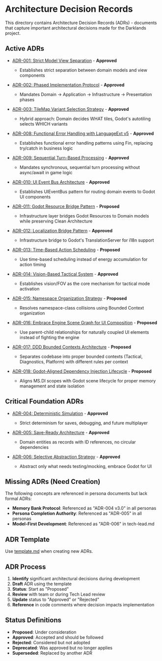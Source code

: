 # Architecture Decision Records

This directory contains Architecture Decision Records (ADRs) - documents that capture important architectural decisions made for the Darklands project.

## Active ADRs

- [ADR-001: Strict Model View Separation](ADR-001-strict-model-view-separation.md) - **Approved**
  - Establishes strict separation between domain models and view components
  
- [ADR-002: Phased Implementation Protocol](ADR-002-phased-implementation-protocol.md) - **Approved**
  - Mandates Domain → Application → Infrastructure → Presentation phases
  
- [ADR-003: TileMap Variant Selection Strategy](ADR-003-tilemap-variant-selection-strategy.md) - **Approved**
  - Hybrid approach: Domain decides WHAT tiles, Godot's autotiling selects WHICH variants
  
- [ADR-008: Functional Error Handling with LanguageExt v5](ADR-008-functional-error-handling.md) - **Approved**
  - Establishes functional error handling patterns using Fin<T>, replacing try/catch in business logic
  
- [ADR-009: Sequential Turn-Based Processing](ADR-009-sequential-turn-processing.md) - **Approved**
  - Mandates synchronous, sequential turn processing without async/await in game logic
  
- [ADR-010: UI Event Bus Architecture](ADR-010-ui-event-bus-architecture.md) - **Approved**
  - Establishes UIEventBus pattern for routing domain events to Godot UI components
  
- [ADR-011: Godot Resource Bridge Pattern](ADR-011-godot-resource-bridge-pattern.md) - **Proposed**
  - Infrastructure layer bridges Godot Resources to Domain models while preserving Clean Architecture

- [ADR-012: Localization Bridge Pattern](ADR-012-localization-bridge-pattern.md) - **Approved**
  - Infrastructure bridge to Godot's TranslationServer for i18n support
  
- [ADR-013: Time-Based Action Scheduling](ADR-013-time-based-action-scheduling.md) - **Proposed**
  - Use time-based scheduling instead of energy accumulation for action timing

- [ADR-014: Vision-Based Tactical System](ADR-014-vision-based-tactical-system.md) - **Approved**
  - Establishes vision/FOV as the core mechanism for tactical mode activation
  
- [ADR-015: Namespace Organization Strategy](ADR-015-namespace-organization-strategy.md) - **Proposed**
  - Resolves namespace-class collisions using Bounded Context organization

- [ADR-016: Embrace Engine Scene Graph for UI Composition](ADR-016-embrace-engine-scene-graph.md) - **Proposed**
  - Use parent-child relationships for naturally coupled UI elements instead of fighting the engine

- [ADR-017: DDD Bounded Contexts Architecture](ADR-017-ddd-bounded-contexts-architecture.md) - **Proposed**
  - Separates codebase into proper bounded contexts (Tactical, Diagnostics, Platform) with different rules per context

- [ADR-018: Godot-Aligned Dependency Injection Lifecycle](ADR-018-godot-di-lifecycle-alignment.md) - **Proposed**
  - Aligns MS.DI scopes with Godot scene lifecycle for proper memory management and state isolation

## Critical Foundation ADRs

- [ADR-004: Deterministic Simulation](ADR-004-deterministic-simulation.md) - **Approved**
  - Strict determinism for saves, debugging, and future multiplayer
  
- [ADR-005: Save-Ready Architecture](ADR-005-save-ready-architecture.md) - **Approved**
  - Domain entities as records with ID references, no circular dependencies
  
- [ADR-006: Selective Abstraction Strategy](ADR-006-selective-abstraction-strategy.md) - **Approved**
  - Abstract only what needs testing/mocking, embrace Godot for UI

## Missing ADRs (Need Creation)

The following concepts are referenced in persona documents but lack formal ADRs:
- **Memory Bank Protocol**: Referenced as "ADR-004 v3.0" in all personas
- **Persona Completion Authority**: Referenced as "ADR-005" in all personas  
- **Model-First Development**: Referenced as "ADR-006" in tech-lead.md

## ADR Template

Use [template.md](template.md) when creating new ADRs.

## ADR Process

1. **Identify** significant architectural decisions during development
2. **Draft** ADR using the template
3. **Status**: Start as "Proposed"
4. **Review** with team or during Tech Lead review
5. **Update** status to "Approved" or "Rejected"
6. **Reference** in code comments where decision impacts implementation

## Status Definitions

- **Proposed**: Under consideration
- **Approved**: Accepted and should be followed
- **Rejected**: Considered but not adopted
- **Deprecated**: Was approved but no longer applies
- **Superseded**: Replaced by another ADR